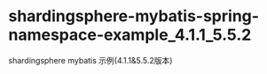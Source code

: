 # shardingsphere-mybatis-spring-namespace-example_4.1.1_5.5.2
 shardingsphere mybatis 示例(4.1.1&5.5.2版本)
